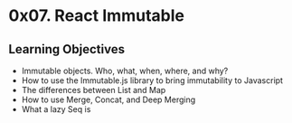 # 0x07. React Immutable

## Learning Objectives

* Immutable objects. Who, what, when, where, and why?
* How to use the Immutable.js library to bring immutability to Javascript
* The differences between List and Map
* How to use Merge, Concat, and Deep Merging
* What a lazy Seq is
